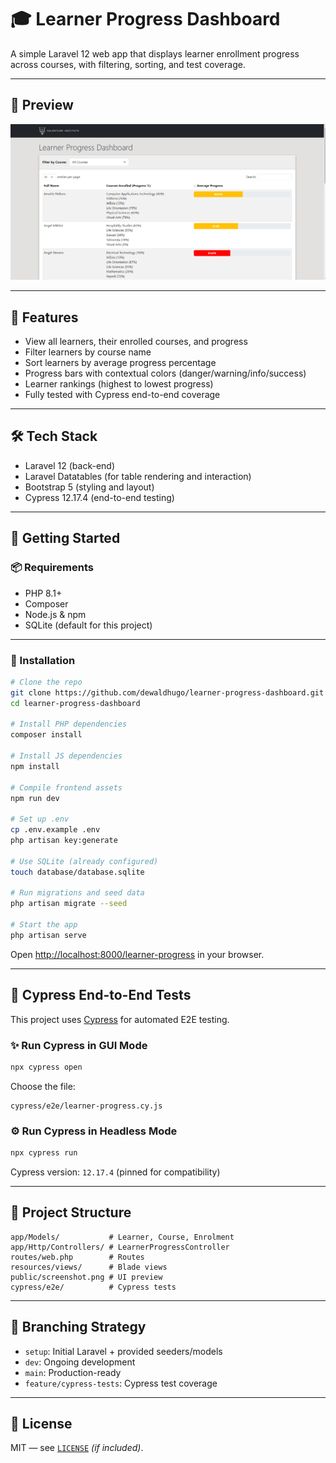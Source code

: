 # 🎓 Learner Progress Dashboard

A simple Laravel 12 web app that displays learner enrollment progress across courses, with filtering, sorting, and test coverage.

---

## 📸 Preview

![Learner Progress Dashboard](public/screenshot.png)

---

## 🚀 Features

- View all learners, their enrolled courses, and progress
- Filter learners by course name
- Sort learners by average progress percentage
- Progress bars with contextual colors (danger/warning/info/success)
- Learner rankings (highest to lowest progress)
- Fully tested with Cypress end-to-end coverage

---

## 🛠️ Tech Stack

- Laravel 12 (back-end)
- Laravel Datatables (for table rendering and interaction)
- Bootstrap 5 (styling and layout)
- Cypress 12.17.4 (end-to-end testing)

---

## 🧰 Getting Started

### 📦 Requirements

- PHP 8.1+
- Composer
- Node.js & npm
- SQLite (default for this project)

---

### 🔧 Installation

```bash
# Clone the repo
git clone https://github.com/dewaldhugo/learner-progress-dashboard.git
cd learner-progress-dashboard

# Install PHP dependencies
composer install

# Install JS dependencies
npm install

# Compile frontend assets
npm run dev

# Set up .env
cp .env.example .env
php artisan key:generate

# Use SQLite (already configured)
touch database/database.sqlite

# Run migrations and seed data
php artisan migrate --seed

# Start the app
php artisan serve
```

Open [http://localhost:8000/learner-progress](http://localhost:8000/learner-progress) in your browser.

---

## 🧪 Cypress End-to-End Tests

This project uses [Cypress](https://www.cypress.io/) for automated E2E testing.

### ✨ Run Cypress in GUI Mode

```bash
npx cypress open
```

Choose the file:

```
cypress/e2e/learner-progress.cy.js
```

### ⚙️ Run Cypress in Headless Mode

```bash
npx cypress run
```

Cypress version: `12.17.4` (pinned for compatibility)

---

## 📂 Project Structure

```
app/Models/           # Learner, Course, Enrolment
app/Http/Controllers/ # LearnerProgressController
routes/web.php        # Routes
resources/views/      # Blade views
public/screenshot.png # UI preview
cypress/e2e/          # Cypress tests
```

---

## 🔀 Branching Strategy

- `setup`: Initial Laravel + provided seeders/models
- `dev`: Ongoing development
- `main`: Production-ready
- `feature/cypress-tests`: Cypress test coverage

---

## 📄 License

MIT — see [`LICENSE`](LICENSE) _(if included)_.
